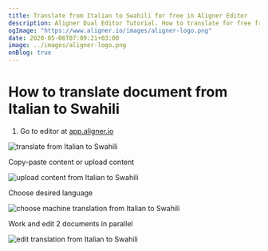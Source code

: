 ```yaml
---
title: Translate from Italian to Swahili for free in Aligner Editor
description: Aligner Dual Editor Tutorial. How to translate for free from Italian to Swahili. Aligner is multilingual document management platform. 
ogImage: "https://www.aligner.io/images/aligner-logo.png"
date: 2020-05-06T07:09:21+03:00
image: ../images/aligner-logo.png
onBlog: true
---
```


# How to translate document from Italian to Swahili

1. Go to editor at [app.aligner.io](https://app.aligner.io "Aligner App web page")

![translate from Italian to Swahili](../aligner-blank-editor.png "translate from Italian to Swahili")

Copy-paste content or upload content

![upload content from Italian to Swahili](../aligner-uploaded-document.png "upload content from Italian to Swahili")

Choose desired language

![choose machine translation from Italian to Swahili](../aligner-language-dropdown.png "choose machine translation from Italian to Swahili")

Work and edit 2 documents in parallel

![edit translation from Italian to Swahili](../aligner-double-sitded-editor.png "edit translation from Italian to Swahili")

